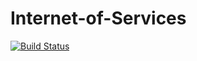 # Internet-of-Services

[![Build Status](https://travis-ci.org/bcleenders/Internet-of-Services.svg?branch=master)](https://travis-ci.org/bcleenders/Internet-of-Services)
